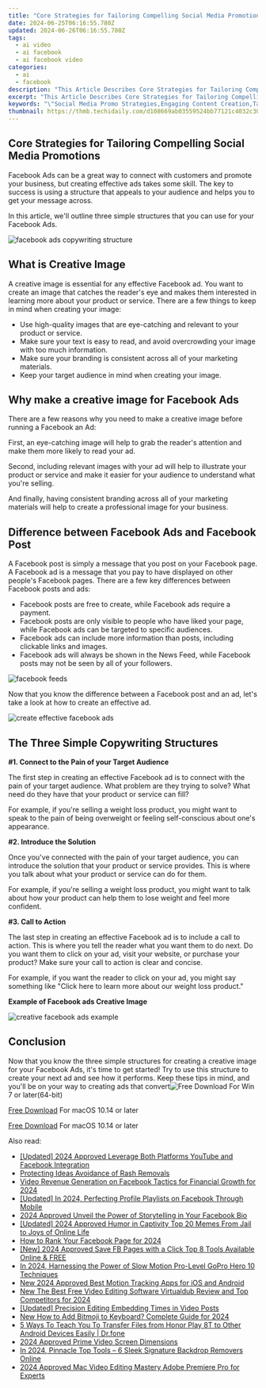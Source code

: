 ```yaml
---
title: "Core Strategies for Tailoring Compelling Social Media Promotions for 2024"
date: 2024-06-25T06:16:55.780Z
updated: 2024-06-26T06:16:55.780Z
tags:
  - ai video
  - ai facebook
  - ai facebook video
categories:
  - ai
  - facebook
description: "This Article Describes Core Strategies for Tailoring Compelling Social Media Promotions for 2024"
excerpt: "This Article Describes Core Strategies for Tailoring Compelling Social Media Promotions for 2024"
keywords: "\"Social Media Promo Strategies,Engaging Content Creation,Target Audience Reach,Viral Campaign Design,Brand Messaging Effectiveness,User Engagement Tactics,Analytics-Driven Planning\""
thumbnail: https://thmb.techidaily.com/d108669ab03559524bb77121c4032c30df350e077c8698244c3203b72aed2547.jpg
---
```


## Core Strategies for Tailoring Compelling Social Media Promotions

Facebook Ads can be a great way to connect with customers and promote your business, but creating effective ads takes some skill. The key to success is using a structure that appeals to your audience and helps you to get your message across.

In this article, we'll outline three simple structures that you can use for your Facebook Ads.

![facebook ads copywriting structure](https://images.wondershare.com/filmora/article-images/2022/11/facebook-ads-copywriting-structure.jpg)

## What is Creative Image

A creative image is essential for any effective Facebook ad. You want to create an image that catches the reader's eye and makes them interested in learning more about your product or service. There are a few things to keep in mind when creating your image:

* Use high-quality images that are eye-catching and relevant to your product or service.
* Make sure your text is easy to read, and avoid overcrowding your image with too much information.
* Make sure your branding is consistent across all of your marketing materials.
* Keep your target audience in mind when creating your image.

## Why make a creative image for Facebook Ads

There are a few reasons why you need to make a creative image before running a Facebook an Ad:

First, an eye-catching image will help to grab the reader's attention and make them more likely to read your ad.

Second, including relevant images with your ad will help to illustrate your product or service and make it easier for your audience to understand what you're selling.

And finally, having consistent branding across all of your marketing materials will help to create a professional image for your business.

## Difference between Facebook Ads and Facebook Post

A Facebook post is simply a message that you post on your Facebook page. A Facebook ad is a message that you pay to have displayed on other people's Facebook pages. There are a few key differences between Facebook posts and ads:

* Facebook posts are free to create, while Facebook ads require a payment.
* Facebook posts are only visible to people who have liked your page, while Facebook ads can be targeted to specific audiences.
* Facebook ads can include more information than posts, including clickable links and images.
* Facebook ads will always be shown in the News Feed, while Facebook posts may not be seen by all of your followers.

![facebook feeds](https://images.wondershare.com/filmora/article-images/2022/11/facebook-feeds.jpg)

Now that you know the difference between a Facebook post and an ad, let's take a look at how to create an effective ad.

![create effective facebook ads](https://images.wondershare.com/filmora/article-images/2022/11/create-effective-facebook-ads.jpg)

## The Three Simple Copywriting Structures

**#1\. Connect to the Pain of your Target Audience**

The first step in creating an effective Facebook ad is to connect with the pain of your target audience. What problem are they trying to solve? What need do they have that your product or service can fill?

For example, if you're selling a weight loss product, you might want to speak to the pain of being overweight or feeling self-conscious about one's appearance.

**#2\. Introduce the Solution**

Once you've connected with the pain of your target audience, you can introduce the solution that your product or service provides. This is where you talk about what your product or service can do for them.

For example, if you're selling a weight loss product, you might want to talk about how your product can help them to lose weight and feel more confident.

**#3\. Call to Action**

The last step in creating an effective Facebook ad is to include a call to action. This is where you tell the reader what you want them to do next. Do you want them to click on your ad, visit your website, or purchase your product? Make sure your call to action is clear and concise.

For example, if you want the reader to click on your ad, you might say something like "Click here to learn more about our weight loss product."

**Example of Facebook ads Creative Image**

![creative facebook ads example](https://images.wondershare.com/filmora/article-images/2022/11/creative-facebook-ads-example.jpg)

## Conclusion

Now that you know the three simple structures for creating a creative image for your Facebook Ads, it's time to get started! Try to use this structure to create your next ad and see how it performs. Keep these tips in mind, and you'll be on your way to creating ads that convert![Free Download](https://tools.techidaily.com/wondershare/filmora/download/) For Win 7 or later(64-bit)

[Free Download](https://tools.techidaily.com/wondershare/filmora/download/) For macOS 10.14 or later

[Free Download](https://tools.techidaily.com/wondershare/filmora/download/) For macOS 10.14 or later

<ins class="adsbygoogle"
     style="display:block"
     data-ad-format="autorelaxed"
     data-ad-client="ca-pub-7571918770474297"
     data-ad-slot="1223367746"></ins>

<ins class="adsbygoogle"
     style="display:block"
     data-ad-format="autorelaxed"
     data-ad-client="ca-pub-7571918770474297"
     data-ad-slot="1223367746"></ins>



<ins class="adsbygoogle"
     style="display:block"
     data-ad-client="ca-pub-7571918770474297"
     data-ad-slot="8358498916"
     data-ad-format="auto"
     data-full-width-responsive="true"></ins>

<span class="atpl-alsoreadstyle">Also read:</span>
<div><ul>
<li><a href="https://facebook-videos.techidaily.com/updated-2024-approved-leverage-both-platforms-youtube-and-facebook-integration/"><u>[Updated] 2024 Approved  Leverage Both Platforms  YouTube and Facebook Integration</u></a></li>
<li><a href="https://facebook-videos.techidaily.com/protecting-ideas-avoidance-of-rash-removals/"><u>Protecting Ideas  Avoidance of Rash Removals</u></a></li>
<li><a href="https://facebook-videos.techidaily.com/video-revenue-generation-on-facebook-tactics-for-financial-growth-for-2024/"><u>Video Revenue Generation on Facebook  Tactics for Financial Growth for 2024</u></a></li>
<li><a href="https://facebook-videos.techidaily.com/updated-in-2024-perfecting-profile-playlists-on-facebook-through-mobile/"><u>[Updated] In 2024, Perfecting Profile Playlists on Facebook Through Mobile</u></a></li>
<li><a href="https://facebook-videos.techidaily.com/2024-approved-unveil-the-power-of-storytelling-in-your-facebook-bio/"><u>2024 Approved  Unveil the Power of Storytelling in Your Facebook Bio</u></a></li>
<li><a href="https://facebook-videos.techidaily.com/updated-2024-approved-humor-in-captivity-top-20-memes-from-jail-to-joys-of-online-life/"><u>[Updated] 2024 Approved  Humor in Captivity  Top 20 Memes From Jail to Joys of Online Life</u></a></li>
<li><a href="https://facebook-videos.techidaily.com/how-to-rank-your-facebook-page-for-2024/"><u>How to Rank Your Facebook Page for 2024</u></a></li>
<li><a href="https://facebook-videos.techidaily.com/new-2024-approved-save-fb-pages-with-a-click-top-8-tools-available-online-and-free/"><u>[New] 2024 Approved  Save FB Pages with a Click  Top 8 Tools Available Online & FREE</u></a></li>
<li><a href="https://some-techniques.techidaily.com/in-2024-harnessing-the-power-of-slow-motion-pro-level-gopro-hero-10-techniques/"><u>In 2024, Harnessing the Power of Slow Motion  Pro-Level GoPro Hero 10 Techniques</u></a></li>
<li><a href="https://video-creation-software.techidaily.com/new-2024-approved-best-motion-tracking-apps-for-ios-and-android/"><u>New 2024 Approved Best Motion Tracking Apps for iOS and Android</u></a></li>
<li><a href="https://video-content-creator.techidaily.com/new-the-best-free-video-editing-software-virtualdub-review-and-top-competitors-for-2024/"><u>New The Best Free Video Editing Software Virtualdub Review and Top Competitors for 2024</u></a></li>
<li><a href="https://extra-skills.techidaily.com/updated-precision-editing-embedding-times-in-video-posts/"><u>[Updated] Precision Editing  Embedding Times in Video Posts</u></a></li>
<li><a href="https://meme-emoji.techidaily.com/new-how-to-add-bitmoji-to-keyboard-complete-guide-for-2024/"><u>New How to Add Bitmoji to Keyboard? Complete Guide for 2024</u></a></li>
<li><a href="https://blog-min.techidaily.com/5-ways-to-teach-you-to-transfer-files-from-honor-play-8t-to-other-android-devices-easily-drfone-by-drfone-transfer-from-android-transfer-from-android/"><u>5 Ways To Teach You To Transfer Files from Honor Play 8T to Other Android Devices Easily | Dr.fone</u></a></li>
<li><a href="https://smart-video-editing.techidaily.com/2024-approved-prime-video-screen-dimensions/"><u>2024 Approved Prime Video Screen Dimensions</u></a></li>
<li><a href="https://extra-skills.techidaily.com/in-2024-pinnacle-top-tools-6-sleek-signature-backdrop-removers-online/"><u>In 2024, Pinnacle Top Tools – 6 Sleek Signature Backdrop Removers Online</u></a></li>
<li><a href="https://video-creation-software.techidaily.com/2024-approved-mac-video-editing-mastery-adobe-premiere-pro-for-experts/"><u>2024 Approved Mac Video Editing Mastery Adobe Premiere Pro for Experts</u></a></li>
</ul></div>
